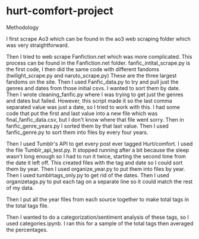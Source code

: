 # hurt-comfort-project

Methodology

I first scrape Ao3 which can be found in the ao3 web scraping folder which was very straightforward.

Then I tried to web scrape Fanfiction.net which was more complicated. This process can be found in the Fanfiction.net folder. fanfic_intital_scrape.py is the first code, I then did the same code with different fandoms (twilight_scrape.py and naruto_scrape.py) These are the three largest fandoms on the site. 
Then I used Fanfic_data.py to try and pull just the genres and dates from those initial csvs. I wanted to sort them by date.
Then I wrote cleaning_fanfic.py where I was trying to get just the genres and dates but failed. However, this script made it so the last comma separated value was just a date, so I tried to work with this. I had some code that put the first and last value into a new file which was final_fanfic_data.csv, but I don't know where that file went sorry. Then in fanfic_genre_years.py I sorted them by that last value. 
Then I used fanfic_genre.py to sort them into files by every four years.

Then I used Tumblr's API to get every post ever tagged Hurt/comfort. I used the file Tumblr_api_test.py. It stopped running after a bit because the sleep wasn't long enough so I had to run it twice, starting the second time from the date it left off. This created files with the tag and date so I could sort them by year. Then I used organize_year.py to put them into files by year. Then I used tumblrtags_only.py to get rid of the dates. Then I used organizetags.py to put each tag on a separate line so it could match the rest of my data.

Then I put all the year files from each source together to make total tags in the total tags file.

Then I wanted to do a categorization/sentiment analysis of these tags, so I used categories.ipynb. I ran this for a sample of the total tags then averaged the percentages. 



 

